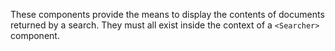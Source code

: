 These components provide the means to display the contents of documents returned
by a search. They must all exist inside the context of a `<Searcher>` component.
